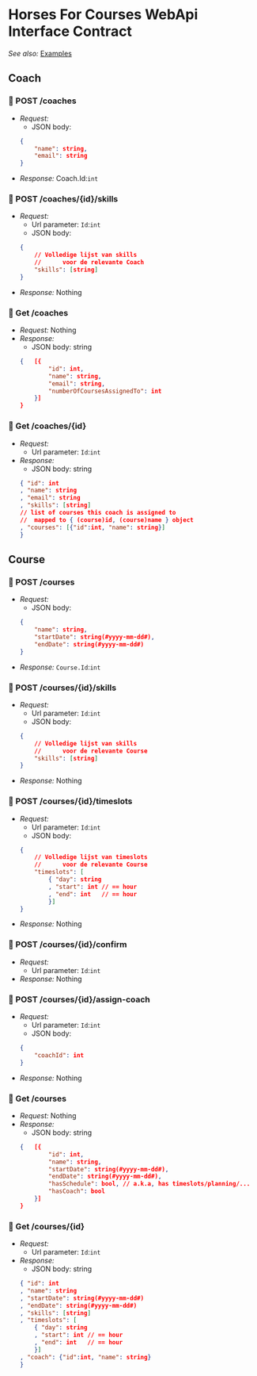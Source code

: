 # Horses For Courses WebApi Interface Contract 

*See also:* [Examples](./interface-definition-examples.md)

## Coach

### 📄 POST /coaches
- *Request:*
    - JSON body: 
    ```json
    {
        "name": string,
        "email": string
    }
    ```
- *Response:* Coach.Id:`int`

### 📄 POST /coaches/{id}/skills
- *Request:*
    - Url parameter: `Id`:`int`
    - JSON body:
    ```json
    {
        // Volledige lijst van skills
        //      voor de relevante Coach
        "skills": [string] 
    }
    ```
- *Response:* Nothing

### 📄 Get /coaches
- *Request:* Nothing
- *Response:* 
    - JSON body: string 
    ```json
    {   [{ 
            "id": int, 
            "name": string, 
            "email": string,
            "numberOfCoursesAssignedTo": int
        }] 
    }
    ```
### 📄 Get /coaches/{id}
- *Request:*
    - Url parameter: `Id`:`int`
- *Response:* 
    - JSON body: string 
    ```json
    { "id": int
    , "name": string
    , "email": string
    , "skills": [string]
    // list of courses this coach is assigned to
    //  mapped to { (course)id, (course)name } object
    , "courses": [{"id":int, "name": string}] 
    }
    ```

## Course

### 📄 POST /courses
- *Request:*
    - JSON body: 
    ```json
    {
        "name": string,
        "startDate": string(#yyyy-mm-dd#), 
        "endDate": string(#yyyy-mm-dd#)
    }
    ```
- *Response:* `Course.Id`:`int`

### 📄 POST /courses/{id}/skills
- *Request:*
    - Url parameter: `Id`:`int`
    - JSON body:
    ```json
    {
        // Volledige lijst van skills
        //      voor de relevante Course
        "skills": [string] 
    }
    ```
- *Response:* Nothing

### 📄 POST /courses/{id}/timeslots
- *Request:*
    - Url parameter: `Id`:`int`
    - JSON body:
    ```json
    {
        // Volledige lijst van timeslots
        //      voor de relevante Course
        "timeslots": [
            { "day": string
            , "start": int // == hour
            , "end": int   // == hour
            }] 
    }
    ```
- *Response:* Nothing

### 📄 POST /courses/{id}/confirm
- *Request:*
    - Url parameter: `Id`:`int`
- *Response:* Nothing

### 📄 POST /courses/{id}/assign-coach
- *Request:*
    - Url parameter: `Id`:`int`
    - JSON body: 
    ```json
    {
        "coachId": int 
    }
    ```
- *Response:* Nothing

### 📄 Get /courses
- *Request:* Nothing
- *Response:* 
    - JSON body: string 
    ```json
    {   [{ 
            "id": int, 
            "name": string,
            "startDate": string(#yyyy-mm-dd#), 
            "endDate": string(#yyyy-mm-dd#),
            "hasSchedule": bool, // a.k.a, has timeslots/planning/...
            "hasCoach": bool
        }] 
    }
    ```
### 📄 Get /courses/{id}
- *Request:*
    - Url parameter: `Id`:`int`
- *Response:* 
    - JSON body: string 
    ```json
    { "id": int
    , "name": string
    , "startDate": string(#yyyy-mm-dd#)
    , "endDate": string(#yyyy-mm-dd#)
    , "skills": [string]
    , "timeslots": [
        { "day": string
        , "start": int // == hour
        , "end": int   // == hour
        }] 
    , "coach": {"id":int, "name": string}
    }
    ```